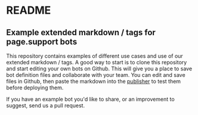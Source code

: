 # README

## Example extended markdown / tags for page.support bots
This repository contains examples of different use cases and use of our extended markdown / tags. A good way to start is to clone this repository and start editing your own bots on Github. This will give you a place to save bot definition files and collaborate with your team. You can edit and save files in Github, then paste the markdown into the [publisher](https://publisher.page.support) to test them before deploying them. 

If you have an example bot you'd like to share, or an improvement to suggest, send us a pull request.
